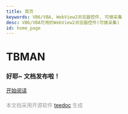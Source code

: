 ```yaml
---
title: 首页
keywords: VB6/VBA, WebView2浏览器控件, 可做采集
desc: VB6/VBA可用的WebView2浏览器控件(可做采集)
id: home_page
---
```





<div>
    <h1><span>TBMAN </span></h1>
    <h3>好耶~ 文档发布啦！</h3>
</div>
<div id="big_btn_wrapper">
    <a class="btn" href="/tbman/">开始阅读</a>
</div>

<div style="margin-top: 20px; color: #999">
    本文档采用开源软件
    <a target="_blank" href="https://teedoc.github.io/">teedoc</a>
    生成
</div>